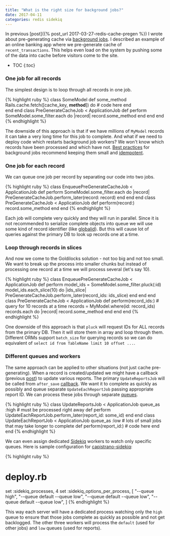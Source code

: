 ```yaml
---
title: "What is the right size for background jobs?"
date: 2017-04-11
categories: redis sidekiq
---
```


In previous [post]({% post_url 2017-03-27-redis-cache-pregen %}) I wrote about pre-generating cache via [background jobs](http://guides.rubyonrails.org/active_job_basics.html).  I described an example of an online banking app where we pre-generate cache of `recent_transactions`.  This helps even load on the system by pushing some of the data into cache before visitors come to the site.  

* TOC
{:toc}

### One job for all records

The simplest design is to loop through all records in one job.  

{% highlight ruby %}
class SomeModel
  def some_method
    Rails.cache.fetch([cache_key, __method__]) do
      # code here
    end    
  end
end
class PreGenerateCacheJob < ApplicationJob
  def perform
    SomeModel.some_filter.each do |record|
      record.some_method
    end
  end
end
{% endhighlight %}

The downside of this approach is that if we have millions of `MyModel` records it can take a very long time for this job to complete.  And what if we need to deploy code which restarts background job workers?  We won't know which records have been processed and which have not.  [Best practices](https://medium.com/handy-tech/sidekiq-best-practices-cbc2d070a7d4) for background jobs recommend keeping them small and [idempotent](http://stackoverflow.com/questions/1077412/what-is-an-idempotent-operation).  

### One job for each record

We can queue one job per record by separating our code into two jobs.  

{% highlight ruby %}
class EnqueuePreGenerateCacheJob < ApplicationJob
  def perform
    SomeModel.some_filter.each do |record|
      PreGenerateCacheJob.perform_later(record: record)
    end
  end
end
class PreGenerateCacheJob < ApplicationJob
  def perform(record:)
    record.some_method
  end
end
{% endhighlight %}

Each job will complete very quickly and they will run in parallel.  Since it is not recommended to serialize complete objects into queue we will use some kind of record identifier (like [globalid](https://github.com/rails/globalid)).  But this will cause lot of queries against the primary DB to look up records one at a time.  

### Loop through records in slices

And now we come to the Goldilocks solution - not too big and not too small.  We want to break up the process into smaller chunks but instead of processing one record at a time we will process several (let's say 10).  

{% highlight ruby %}
class EnqueuePreGenerateCacheJob < ApplicationJob
  def perform
    model_ids = SomeModel.some_filter.pluck(:id)
    model_ids.each_slice(10) do |ids_slice|
      PreGenerateCacheJob.perform_later(record_ids: ids_slice)
    end
  end
end
class PreGenerateCacheJob < ApplicationJob
  def perform(record_ids:)
    # query for 10 records at a time
    records = MyModel.where(id: record_ids)
    records.each do |record|
      record.some_method
    end
  end
end
{% endhighlight %}

One downside of this approach is that `pluck` will request IDs for ALL records from the primary DB.  Then it will store them in array and loop through them.  Different ORMs support `batch_size` for querying records so we can do equivalent of `select id from TableName limit 10 offset ...`.  

### Different queues and workers

The same approach can be applied to other situations (not just cache pre-generating).  When a record is created/updated we might have a callback (previous [post](2017-03-26-callbacks-background-jobs)) to update various reports.  The primary `UpdateReportsJob` will be called from `after_save` [callback](http://api.rubyonrails.org/classes/ActiveModel/Callbacks.html).  We want it to complete as quickly as possibly and queue separate `UpdateEachReportJob` passing appropriate report ID.  We can process these jobs through separate [queues](http://edgeguides.rubyonrails.org/active_job_basics.html#queues).  

{% highlight ruby %}
class UpdateReportsJob < ApplicationJob
  queue_as :high  # must be processed right away
  def perform
    UpdateEachReportJob.perform_later(report_id: some_id)
  end
end
class UpdateEachReportJob < ApplicationJob
  queue_as :low   # lots of small jobs that may take longer to complete
  def perform(report_id:)
    # code here
  end
end
{% endhighlight %}

We can even assign dedicated [Sidekiq](http://sidekiq.org/) workers to watch only specific queues.  Here is sample configuration for [capistrano-sidekiq](https://github.com/seuros/capistrano-sidekiq):

{% highlight ruby %}
# deploy.rb
set :sidekiq_processes, 4
set :sidekiq_options_per_process, [
  "--queue high",
  "--queue default --queue low",
  "--queue default --queue low",
  "--queue default --queue low",
]
{% endhighlight %}

This way each server will have a dedicated process watching only the `high` queue to ensure that those jobs complete as quickly as possible and not get backlogged.  The other three workers will process the `default` (used for other jobs) and `low` queues (used for reports).
